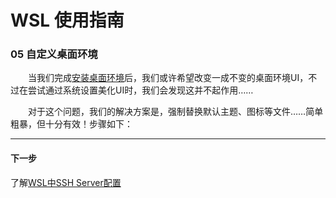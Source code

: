 # WSL 使用指南

### 05 自定义桌面环境

&emsp;&emsp;当我们完成[安装桌面环境](04-安装桌面环境.md)后，我们或许希望改变一成不变的桌面环境UI，不过在尝试通过系统设置美化UI时，我们会发现这并不起作用……

&emsp;&emsp;对于这个问题，我们的解决方案是，强制替换默认主题、图标等文件……简单粗暴，但十分有效！步骤如下：

---
#### 下一步

了解[WSL中SSH Server配置](06-不一样的ssh.md)